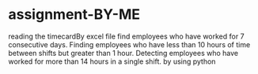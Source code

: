# assignment-BY-ME
reading the timecardBy excel file find employees who have worked for 7 consecutive days. Finding employees who have less than 10 hours of time between shifts but greater than 1 hour. Detecting employees who have worked for more than 14 hours in a single shift. by using python
